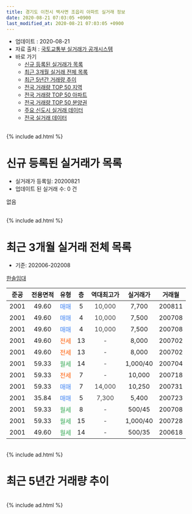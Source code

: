 ```yaml
---
title: 경기도 이천시 백사면 조읍리 아파트 실거래 정보
date: 2020-08-21 07:03:05 +0900
last_modified_at: 2020-08-21 07:03:05 +0900
---
```


* 업데이트 : 2020-08-21
* 자료 출처 : [국토교통부 실거래가 공개시스템](http://rt.molit.go.kr)
* 바로 가기
    * [신규 등록된 실거래가 목록](#신규-등록된-실거래가-목록)
    * [최근 3개월 실거래 전체 목록](#최근-3개월-실거래-전체-목록)
    * [최근 5년간 거래량 추이](#최근-5년간-거래량-추이)
    * [전국 거래량 TOP 50 지역](https://inasie.github.io/apt-trade-info/최근-3개월-전국에서-가장-거래가-많이-발생한-지역)
    * [전국 거래량 TOP 50 아파트](https://inasie.github.io/apt-trade-info/최근-3개월-전국에서-가장-거래가-많이-발생한-아파트)
    * [전국 거래량 TOP 50 분양권](https://inasie.github.io/apt-trade-info/최근-3개월-전국에서-가장-거래가-많이-발생한-분양권)
    * [주요 신도시 실거래 데이터](https://inasie.github.io/apt-trade-info/주요-신도시)
    * [전국 실거래 데이터](https://inasie.github.io/apt-trade-info/전국)
<br>
{% include ad.html %}
<br>

# 신규 등록된 실거래가 목록
* 실거래가 등록일: 20200821
* 업데이트 된 실거래 수: 0 건

없음

<br>
{% include ad.html %}
<br>

# 최근 3개월 실거래 전체 목록
* 기준: 202006-202008


[한솔임대](https://search.naver.com/search.naver?query=%EA%B2%BD%EA%B8%B0%EB%8F%84+%EC%9D%B4%EC%B2%9C%EC%8B%9C+%EB%B0%B1%EC%82%AC%EB%A9%B4+%EC%A1%B0%EC%9D%8D%EB%A6%AC+%ED%95%9C%EC%86%94%EC%9E%84%EB%8C%80)

|준공|전용면적|유형|층|역대최고가|실거래가|거래월|
|:---:|:---:|:---:|:---:|:---:|:---:|:---:|
|2001|49.60|<span style="color:#4285f3">매매</span>|5|<span style="color:#444444">10,000</span>|7,700|200811|
|2001|49.60|<span style="color:#4285f3">매매</span>|4|<span style="color:#444444">10,000</span>|7,500|200708|
|2001|49.60|<span style="color:#4285f3">매매</span>|4|<span style="color:#444444">10,000</span>|7,500|200708|
|2001|49.60|<span style="color:#ff5a00">전세</span>|13|<span style="color:#444444">-</span>|8,000|200702|
|2001|49.60|<span style="color:#ff5a00">전세</span>|13|<span style="color:#444444">-</span>|8,000|200702|
|2001|59.33|<span style="color:#34a853">월세</span>|14|<span style="color:#444444">-</span>|1,000/40|200704|
|2001|59.33|<span style="color:#ff5a00">전세</span>|7|<span style="color:#444444">-</span>|10,000|200718|
|2001|59.33|<span style="color:#4285f3">매매</span>|7|<span style="color:#444444">14,000</span>|10,250|200731|
|2001|35.84|<span style="color:#4285f3">매매</span>|5|<span style="color:#444444">7,300</span>|5,400|200723|
|2001|59.33|<span style="color:#34a853">월세</span>|8|<span style="color:#444444">-</span>|500/45|200708|
|2001|59.33|<span style="color:#34a853">월세</span>|15|<span style="color:#444444">-</span>|1,000/40|200728|
|2001|49.60|<span style="color:#34a853">월세</span>|14|<span style="color:#444444">-</span>|500/35|200618|


<br>
{% include ad.html %}
<br>

# 최근 5년간 거래량 추이


<div style="width:100%;">
    <canvas id="deal_progress" height="200"></canvas>
</div>

<script>
new Chart(document.getElementById("deal_progress"), {
    type: 'line',
    data: {
        labels: ['201508','201509','201510','201511','201512','201601','201602','201603','201604','201605','201606','201607','201608','201609','201610','201611','201612','201701','201702','201703','201704','201705','201706','201707','201708','201709','201710','201711','201712','201801','201802','201803','201804','201805','201806','201807','201808','201809','201810','201811','201812','201901','201902','201903','201904','201905','201906','201907','201908','201909','201910','201911','201912','202001','202002','202003','202004','202005','202006','202007','202008'],
        datasets: [{
            label: '매매',
            pointRadius: 1,
            data: [5, 2, 2, 2, 1, 3, 1, 1, 2, 2, 4, 3, 1, 3, 3, 0, 0, 1, 0, 1, 4, 0, 1, 1, 0, 3, 0, 2, 2, 2, 2, 2, 1, 1, 1, 2, 1, 3, 2, 1, 0, 1, 0, 0, 0, 1, 1, 3, 2, 0, 2, 1, 0, 0, 1, 1, 0, 3, 0, 4, 1],
            borderColor: "rgba(255, 201, 14, 1)",
            backgroundColor: "rgba(255, 201, 14, 0.5)",
            fill: false,
            lineTension: 0
        },{
            label: '전월세',
            pointRadius: 1,
            data: [3, 2, 3, 2, 1, 2, 0, 3, 5, 3, 1, 4, 0, 1, 4, 0, 0, 0, 3, 1, 4, 4, 0, 1, 1, 1, 2, 3, 3, 1, 2, 3, 1, 0, 2, 3, 3, 4, 1, 1, 3, 4, 6, 1, 1, 2, 3, 1, 3, 0, 2, 1, 0, 1, 2, 6, 2, 2, 1, 6, 0],
            borderColor: "rgba(0, 141, 185, 1)",
            backgroundColor: "rgba(0, 141, 185, 0.5)",
            fill: false,
            lineTension: 0
        }
        ]
    },
    options: {
        responsive: true,
        title: {
            display: false
        },
        tooltips: {
            mode: 'index',
            intersect: false
        },
        hover: {
            mode: 'nearest',
            intersect: true
        },
        scales: {
            xAxes: [{
                display: true,
                scaleLabel: {
                    display: true,
                    labelString: '년/월'
                }
            }],
            yAxes: [{
                display: true,
                ticks: {
                    suggestedMin: 0,
                },
                scaleLabel: {
                    display: true,
                    labelString: '실거래 수'
                }
            }]
        }
    }
});

</script>


<br>
{% include ad.html %}
<br>

